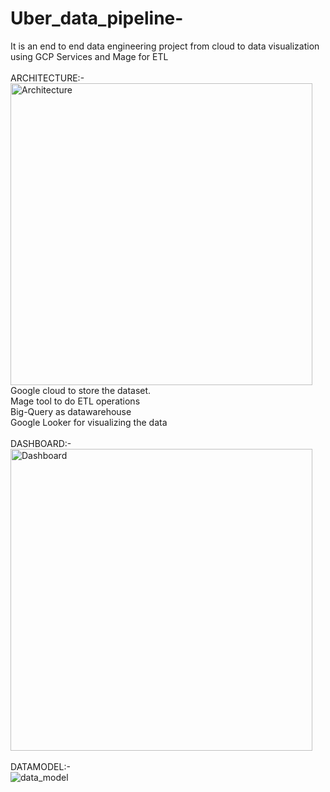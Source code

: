 # Uber_data_pipeline-
It is an end to end data engineering project from cloud to data visualization using GCP Services and Mage for ETL
<br>
<br>ARCHITECTURE:-<br>
<img width="483" alt="Architecture" src="https://github.com/viraniriaz/Uber_data_pipeline-/assets/82742908/be50f9b2-47ec-44f8-be33-e4f73280bd7f">
<br>Google cloud to store the dataset.
<br>Mage tool to do ETL operations
<br>Big-Query as datawarehouse 
<br>Google Looker for visualizing the data
<br>
<br>DASHBOARD:-<br>
<img width="483" alt="Dashboard" src="https://github.com/viraniriaz/Uber_data_pipeline-/assets/82742908/11421ab5-017b-42b2-8ef8-d63ff68f10fb">
<br>
<br>DATAMODEL:-<br>
![data_model](https://github.com/viraniriaz/Uber_data_pipeline-/assets/82742908/188f0eaf-0a6c-4977-91ee-a44d9b1aabf4)
